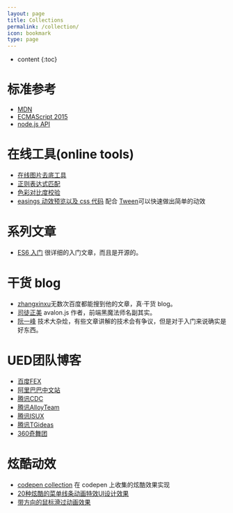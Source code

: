 ```yaml
---
layout: page
title: Collections
permalink: /collection/
icon: bookmark
type: page
---
```


* content
{:toc}

# 标准参考

- [MDN](https://developer.mozilla.org/en-US/)
- [ECMAScript 2015](http://www.ecma-international.org/ecma-262/6.0/)
- [node.js API](https://nodejs.org/dist/latest-v8.x/docs/api/)

# 在线工具(online tools)

- [在线图片去底工具](http://www.aigei.com/bgremover)
- [正则表达式匹配](https://regex101.com/)
- [色彩对比度校验](http://leaverou.github.io/contrast-ratio/)
- [easings 动效预览以及 css 代码](http://easings.net/zh-cn) 配合 [Tween](https://github.com/zhangxinxu/Tween/blob/master/tween.js)可以快速做出简单的动效

# 系列文章

- [ES6 入门](http://es6.ruanyifeng.com) 很详细的入门文章，而且是开源的。

# 干货 blog

- [zhangxinxu](http://www.zhangxinxu.com/wordpress/)无数次百度都能搜到他的文章，真·干货 blog。
- [司徒正美](http://www.cnblogs.com/rubylouvre/) avalon.js 作者，前端黑魔法师名副其实。
- [阮一峰](http://www.ruanyifeng.com/blog/archives.html) 技术大杂烩，有些文章讲解的技术会有争议，但是对于入门来说确实是好东西。

# UED团队博客

- [百度FEX](http://fex.baidu.com/)
- [阿里巴巴中文站](http://www.aliued.cn/)
- [腾讯CDC](http://cdc.tencent.com/)
- [腾讯AlloyTeam](http://www.alloyteam.com/)
- [腾讯ISUX](https://isux.tencent.com/)
- [腾讯TGideas](http://tgideas.qq.com/)
- [360奇舞团](https://75team.com/)

# 炫酷动效

- [codepen collection](https://codepen.io/collection/XOWBzB/) 在 codepen 上收集的炫酷效果实现
- [20种炫酷的菜单线条动画特效UI设计效果](http://panjiachen.github.io/warehouse/LineMenuStyles/)
- [带方向的鼠标滑过动画效果](/collections/direction-slide-animation/)
